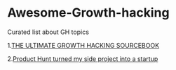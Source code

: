 # Awesome-Growth-hacking
Curated list about GH topics

  1.[THE ULTIMATE GROWTH HACKING SOURCEBOOK](http://tigertiger.co/blog/ultimate-growth-hacking-sourcebook/)
  
  2.[Product Hunt turned my side project into a startup](https://medium.com/@crixlet/product-hunt-turned-my-side-project-into-a-full-time-gig-7264ce58e988)
